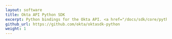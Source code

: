 ```yaml
---
layout: software
title: Okta API Python SDK
excerpt: Python bindings for the Okta API. <a href="/docs/sdk/core/python_api_sdk/">Documentation here</a>.
github_url: https://github.com/okta/oktasdk-python
weight: 1
---
```

